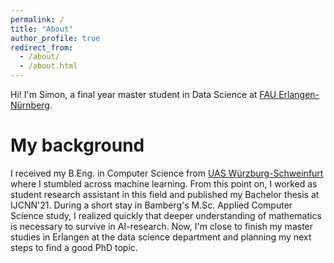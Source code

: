 ```yaml
---
permalink: /
title: "About"
author_profile: true
redirect_from: 
  - /about/
  - /about.html
---
```


Hi! I'm Simon, a final year master student in Data Science at [FAU Erlangen-Nürnberg](https://www.fau.de/).

My background
======
I received my B.Eng. in Computer Science from [UAS Würzburg-Schweinfurt](https://fiw.thws.de/) where I stumbled across machine learning. From this point on, I worked as student research assistant in this field and published my Bachelor thesis at IJCNN'21. 
During a short stay in Bamberg's M.Sc. Applied Computer Science study, I realized quickly that deeper understanding of mathematics is necessary to survive in AI-research. Now, I'm close to finish my master studies in Erlangen at the data science department and planning my next steps to find a good PhD topic.

